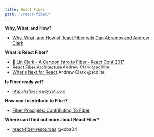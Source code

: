 ```yaml
---
title: React Fiber
path: "/react-fiber/"
---
```


**Why, What, and How?**
* [Why, What, and How of React Fiber with Dan Abramov and Andrew Clark](https://youtu.be/crM1iRVGpGQ?list=PLV5CVI1eNcJi8sor_aQ2AzOeQ3On3suOr)

**What is React Fiber?**
* 💯 [Lin Clark - A Cartoon Intro to Fiber - React Conf 2017](https://www.youtube.com/watch?v=ZCuYPiUIONs&index=5&list=PLb0IAmt7-GS3fZ46IGFirdqKTIxlws7e0)
* [React Fiber Architecture](https://github.com/acdlite/react-fiber-architecture) Andrew Clark @acdlite
* [What's Next for React](https://www.youtube.com/watch?v=aV1271hd9ew) Andrew Clark @acdlite

**Is Fiber ready yet?**
* http://isfiberreadyyet.com

**How can I contribute to Fiber?**
* [Fiber Principles: Contributing To Fiber](https://github.com/facebook/react/issues/7942)

**Where can I find out more about React Fiber?**
* [react-fiber-resources](https://github.com/koba04/react-fiber-resources) @koba04
